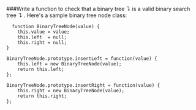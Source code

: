 ###Write a function to check that a binary tree ↴ is a valid binary search tree ↴ .
Here's a sample binary tree node class:
```
  function BinaryTreeNode(value) {
    this.value = value;
    this.left  = null;
    this.right = null;
}

BinaryTreeNode.prototype.insertLeft = function(value) {
    this.left = new BinaryTreeNode(value);
    return this.left;
};

BinaryTreeNode.prototype.insertRight = function(value) {
    this.right = new BinaryTreeNode(value);
    return this.right;
};
```